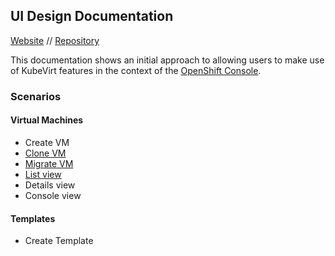 ## UI Design Documentation

[Website](https://kubevirt.io/web-ui-design/) // [Repository](https://github.com/kubevirt/web-ui-design)

This documentation shows an initial approach to allowing users to make use of KubeVirt features in the context of the [OpenShift Console](https://github.com/openshift/console).

### Scenarios

#### Virtual Machines

- Create VM
- [Clone VM](ui-design/virtual-machines/clone-vm/clone-vm.md)
- [Migrate VM](ui-design/virtual-machines/migrate-vm/migrate-vm.md)
- [List view](ui-design/virtual-machines/vm-list/vm-list.md)
- Details view
- Console view

#### Templates

- Create Template